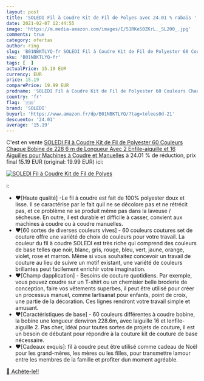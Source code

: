 ```yaml
---
layout: post
title: 'SOLEDI Fil à Coudre Kit de Fil de Polyes avec 24.01 % rabais '
date: 2021-02-07 12:44:55
image: 'https://m.media-amazon.com/images/I/51RKeS0ZKrL._SL200_.jpg'
comments: true
category: ofertas
author: ring
slug: 'B01NBKTLYQ-fr SOLEDI Fil à Coudre Kit de Fil de Polyester 60 Couleurs...'
sku: 'B01NBKTLYQ-fr'
tags: [  ]
actualPrice: 15.19 EUR
currency: EUR
price: 15.19
comparePrice: 19.99 EUR
prodname: 'SOLEDI Fil à Coudre Kit de Fil de Polyester 60 Couleurs Chaque Bobine de 228 6 m de Longueur Avec 2 Enfile-aiguille et 16 Aiguilles pour Machines à Coudre et Manuelles'
country: 'fr'
flag: '🇫🇷'
brand: 'SOLEDI'
buyurl: 'https://www.amazon.fr/dp/B01NBKTLYQ/?tag=tolees0d-21'
descuento: '24.01'
average: '15.19'
---
```


C'est en vente [SOLEDI Fil à Coudre Kit de Fil de Polyester 60 Couleurs Chaque Bobine de 228 6 m de Longueur Avec 2 Enfile-aiguille et 16 Aiguilles pour Machines à Coudre et Manuelles](https://www.amazon.fr/dp/B01NBKTLYQ/?tag=tolees0d-21)  à  24.01 % de réduction, prix final  15.19 EUR (original: 19.99 EUR) ici:

[![SOLEDI Fil à Coudre Kit de Fil de Polyes](https://m.media-amazon.com/images/I/51RKeS0ZKrL._SL200_.jpg)](https://www.amazon.fr/dp/B01NBKTLYQ/?tag=tolees0d-21)

ℹ️:

- ❤[Haute qualité] -Le fil à coudre est fait de 100% polyester doux et lisse. Il se caractérise par le fait quil ne se décolore pas et ne rétrécit pas, et ce problème ne se produit même pas dans la laveuse / sécheuse. En outre, il est durable et difficile à casser, convient aux machines à coudre ou à coudre manuelles.
- ❤[60 sortes de diverses couleurs vives] - 60 couleurs coutures set de couture offre une variété de choix de couleurs pour votre travail. La couleur du fil à coudre SOLEDI est très riche qui comprend des couleurs de base telles que noir, blanc, gris, rouge, bleu, vert, jaune, orange, violet, rose et marron. Même si vous souhaitez concevoir un travail de couture au lieu de suivre un motif existant, une variété de couleurs brillantes peut facilement enrichir votre imagination.
- ❤[Champ dapplication] - Besoins de couture quotidiens. Par exemple, vous pouvez coudre sur un T-shirt ou un chemisier belle broderie de conception, faire vos vêtements superbes, il peut être utilisé pour créer un processus manuel, comme lartisanat pour enfants, point de croix, une partie de la décoration. Ces lignes rendront votre travail simple et amusant.
- ❤[Caractéristiques de base] - 60 couleurs différentes à coudre bobine, la bobine une longueur denviron 228.6m, avec laiguille 16 et lenfile-aiguille 2. Pas cher, idéal pour toutes sortes de projets de couture, il est un besoin de débutant pour répondre à la couture kit de couture de base nécessaire.
- ❤[Cadeaux exquis]: fil à coudre peut être utilisé comme cadeau de Noël pour les grand-mères, les mères ou les filles, pour transmettre lamour entre les membres de la famille et profiter dun moment agréable.

[🛒 Achète-le!!](https://www.amazon.fr/dp/B01NBKTLYQ/?tag=tolees0d-21)
